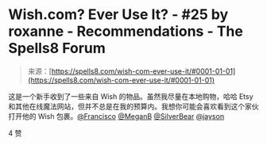 <!--yml

category: 未分类

date: 2024-06-12 19:57:17

-->

# Wish.com? Ever Use It? - #25 by roxanne - Recommendations - The Spells8 Forum

> 来源：[https://spells8.com/wish-com-ever-use-it/#0001-01-01](https://spells8.com/wish-com-ever-use-it/#0001-01-01)

这是一个新手收到了一些来自 Wish 的物品。虽然我尽量在本地购物，哈哈 Etsy 和其他在线魔法网站，但并不总是在我的预算内。我想你可能会喜欢看到这个家伙打开他的 Wish 包裹。[@Francisco](/u/francisco) [@MeganB](/u/meganb) [@SilverBear](@silverbear) [@jayson](@jayson)

4 赞
